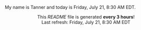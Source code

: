 My name is Tanner and today is Friday, July 21, 8:30 AM EDT.

<p align="center">This <i>README</i> file is generated <b>every 3 hours</b>!</br>Last refresh: Friday, July 21, 8:30 AM EDT<br /></p>
